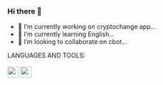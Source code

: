 ### Hi there 👋

- 🔭 I’m currently working on cryptochange app...
- 🌱 I’m currently learning English...
- 👯 I’m looking to collaborate on cbot...

LANGUAGES AND TOOLS:
<br><br>
<img style=" width:25px; height:25px " src="https://cdn.jsdelivr.net/gh/devicons/devicon/icons/python/python-original.svg" />
<img style=" width:25px; height:25px "  src="https://cdn.jsdelivr.net/gh/devicons/devicon/icons/html5/html5-original.svg" />

<!--
**ADAMAYAMEOGO/ADAMAYAMEOGO** is a ✨ _special_ ✨ repository because its `README.md` (this file) appears on your GitHub profile.

Here are some ideas to get you started:

- 🔭 I’m currently working on cryptochange app...
- 🌱 I’m currently learning English...
- 👯 I’m looking to collaborate on cbot...
- 🤔 I’m looking for help with none...
- 💬 Ask me about ...
- 📫 How to reach me: ...
- 😄 Pronouns: ...
- ⚡ Fun fact: ...
-->
